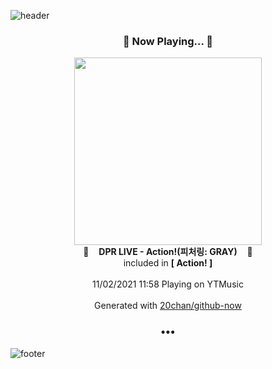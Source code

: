![header](https://capsule-render.vercel.app/api?type=wave&height=170&section=header&text=Hi.%20I'm%20SHIFT&fontColor=090707&fontAlignX=45&fontAlignY=65&fontSize=100)

<h3 align="center">🎵 Now Playing... 🎵</h3>
<p align="center">
  <a href="https://music.youtube.com/watch?v=FaWV8ElGuUo">
    <img width="300" src="https://lh3.googleusercontent.com/UyA7eKZGkMV2LwpW0RdCA8DmI54B3lmZDgoIjcYVzAxNKyVuWdBn2vC2fWMFyDZlZhkvAlEkf0fSncmC8g">
  </a>
  <br>
  🎵&nbsp&nbsp&nbsp <b>DPR LIVE - Action!(피처링: GRAY)</b> &nbsp&nbsp&nbsp🎵
  <br>
  included in <b>[ Action! ]</b>
  
  <br />
  <br />
  11/02/2021 11:58 Playing on YTMusic
  <br />
  <br />
  Generated with <a href="https://github.com/20chan/github-now">20chan/github-now</a>
</p>

<h3 align="center">•••</h3>

![footer](https://capsule-render.vercel.app/api?type=wave&height=150&section=footer)
